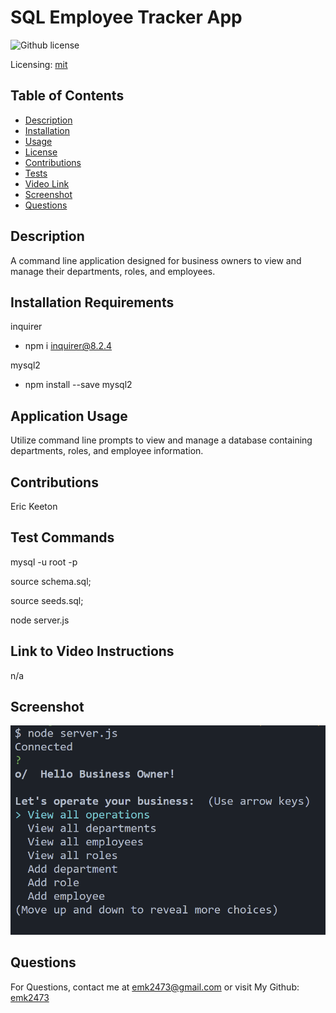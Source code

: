 # SQL Employee Tracker App

![Github license](https://img.shields.io/badge/mit-blue.svg)

Licensing: [mit](https://choosealicense.com/licenses/mit/)

## Table of Contents

- [Description](#description)
- [Installation](#installation-requirements)
- [Usage](#application-usage)
- [License](#licensing-information)
- [Contributions](#contributions)
- [Tests](#tests-commands)
- [Video Link](#link-to-video-instructions)
- [Screenshot](#screenshot)
- [Questions](#questions)

## Description

A command line application designed for business owners to view and manage their departments, roles, and employees.

## Installation Requirements

inquirer
 - npm i inquirer@8.2.4

mysql2
 - npm install --save mysql2

## Application Usage

Utilize command line prompts to view and manage a database containing departments, roles, and employee information.

## Contributions

Eric Keeton

## Test Commands
mysql -u root -p

source schema.sql;

source seeds.sql;

node server.js

## Link to Video Instructions

n/a

## Screenshot

![screenshot of application](./assets/screenshot.png)

## Questions

For Questions, contact me at emk2473@gmail.com or visit My Github: [emk2473](https://github.com/emk2473)
